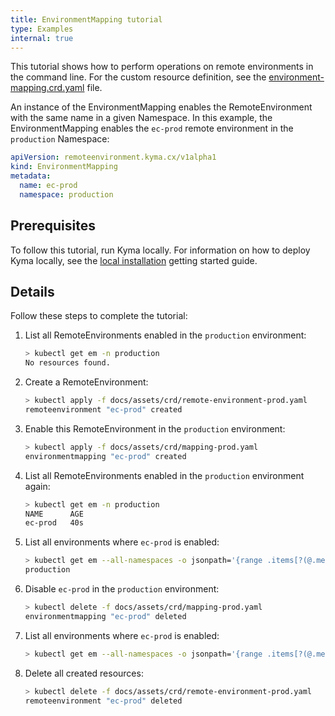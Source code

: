 ```yaml
---
title: EnvironmentMapping tutorial
type: Examples
internal: true
---
```


This tutorial shows how to perform operations on remote environments in the command line. For the custom resource definition, see the [environment-mapping.crd.yaml](../../../resources/cluster-essentials/templates/environment-mapping.crd.yaml) file.

An instance of the EnvironmentMapping enables the RemoteEnvironment with the same name in a given Namespace. In this example, the EnvironmentMapping enables the `ec-prod` remote environment in the `production` Namespace:

```yaml
apiVersion: remoteenvironment.kyma.cx/v1alpha1
kind: EnvironmentMapping
metadata:
  name: ec-prod
  namespace: production
```

## Prerequisites

To follow this tutorial, run Kyma locally. For information on how to deploy Kyma locally, see the [local installation](../../kyma/docs/031-gs-local-installation.md) getting started guide.

## Details

Follow these steps to complete the tutorial:
1. List all RemoteEnvironments enabled in the `production` environment:
    ```bash
    > kubectl get em -n production
    No resources found.
    ```
2. Create a RemoteEnvironment:
    ```bash
    > kubectl apply -f docs/assets/crd/remote-environment-prod.yaml
    remoteenvironment "ec-prod" created
    ```
3. Enable this RemoteEnvironment in the `production` environment:
    ```bash
    > kubectl apply -f docs/assets/crd/mapping-prod.yaml
    environmentmapping "ec-prod" created
    ```  
4. List all RemoteEnvironments enabled in the `production` environment again:
    ```bash
    > kubectl get em -n production
    NAME      AGE
    ec-prod   40s
    ```
5. List all environments where `ec-prod` is enabled:
    ```bash
    > kubectl get em --all-namespaces -o jsonpath='{range .items[?(@.metadata.name=="ec-prod")]}{@.metadata.namespace}{"\n"}{end}'
    production
    ```
6. Disable `ec-prod` in the `production` environment:
    ```bash
    > kubectl delete -f docs/assets/crd/mapping-prod.yaml
    environmentmapping "ec-prod" deleted
    ```
7. List all environments where `ec-prod` is enabled:
    ```bash
    > kubectl get em --all-namespaces -o jsonpath='{range .items[?(@.metadata.name=="ec-prod")]}{@.metadata.namespace}{"\n"}{end}'
    ```
8. Delete all created resources:
    ```bash
    > kubectl delete -f docs/assets/crd/remote-environment-prod.yaml
    remoteenvironment "ec-prod" deleted
    ```
